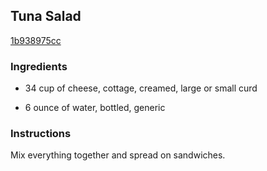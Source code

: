 ## Tuna Salad

[1b938975cc](http://www.food.com/recipe/tuna-salad-224080)

### Ingredients

 - 34 cup of cheese, cottage, creamed, large or small curd

 - 6 ounce of water, bottled, generic

### Instructions

Mix everything together and spread on sandwiches.